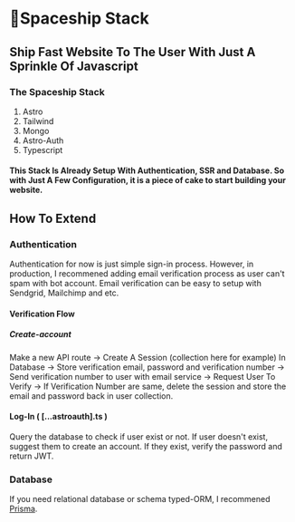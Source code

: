 # 🚀Spaceship Stack

## Ship Fast Website To The User With Just A Sprinkle Of Javascript

### The Spaceship Stack
1. Astro
2. Tailwind 
3. Mongo
4. Astro-Auth
5. Typescript

#### This Stack Is Already Setup With Authentication, SSR and Database. So with Just A Few Configuration, it is a piece of cake to start building your website. 

## How To Extend

### Authentication
Authentication for now is just simple sign-in process. However, in production, I recommened adding email verification process as user can't spam with bot account. Email verification can be easy to setup with Sendgrid, Mailchimp and etc. 

#### Verification Flow
##### Create-account
Make a new API route -> Create A Session (collection here for example) In Database -> Store verification email, password and verification number -> Send verification number to user with email service -> Request User To Verify -> If Verification Number are same, delete the session and store the email and password back in user collection. 

#### Log-In ( [...astroauth].ts )
Query the database to check if user exist or not. If user doesn't exist, suggest them to create an account. If they exist, verify the password and return JWT.

### Database
If you need relational database or schema typed-ORM, I recommened [Prisma](https://www.prisma.io/). 